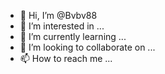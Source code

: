 - 👋 Hi, I’m @Bvbv88
- 👀 I’m interested in ...
- 🌱 I’m currently learning ...
- 💞️ I’m looking to collaborate on ...
- 📫 How to reach me ...

<!---
Bvbv88/Bvbv88 is a ✨ special ✨ repository because its `README.md`  appears on your GitHub profile.
You can click the Preview link to take a look at your changes.
--->
